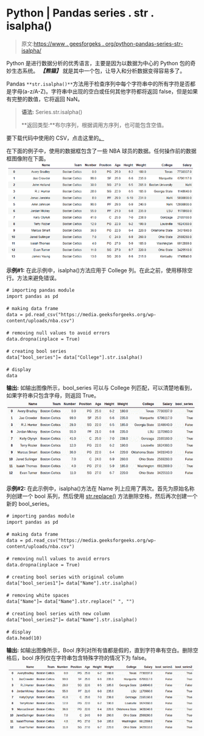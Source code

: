 # Python | Pandas series . str . isalpha()

> 原文:[https://www . geesforgeks . org/python-pandas-series-str-isalpha/](https://www.geeksforgeeks.org/python-pandas-series-str-isalpha/)

Python 是进行数据分析的优秀语言，主要是因为以数据为中心的 Python 包的奇妙生态系统。 ***【熊猫】*** 就是其中一个包，让导入和分析数据变得容易多了。

Pandas `**str.isalpha()**`方法用于检查序列中每个字符串中的所有字符是否都是字母(a-z/A-Z)。字符串中出现的空白或任何其他字符都将返回 false，但是如果有完整的数值，它将返回 NaN。

> **语法:** Series.str.isalpha()
> 
> **返回类型:**布尔序列，根据调用方序列，也可能包含空值。

要下载代码中使用的 CSV，点击这里的[。](https://media.geeksforgeeks.org/wp-content/uploads/nba.csv)

在下面的例子中，使用的数据框包含了一些 NBA 球员的数据。任何操作前的数据框图像附在下面。
![](img/c703b6e6ac40ae8a3fdeceb5ba3a4d4c.png)

**示例#1:**
在此示例中，isalpha()方法应用于 College 列。在此之前，使用移除空行。方法来避免错误。

```
# importing pandas module
import pandas as pd

# making data frame
data = pd.read_csv("https://media.geeksforgeeks.org/wp-content/uploads/nba.csv")

# removing null values to avoid errors
data.dropna(inplace = True)

# creating bool series
data["bool_series"]= data["College"].str.isalpha()

# display
data
```

**输出:**
如输出图像所示，bool_series 可以与 College 列匹配，可以清楚地看到，如果字符串只包含字母，则返回 True。
![](img/a4eb9cbb3431ae7cff4497e514117ca2.png)

**示例#2:**
在此示例中，isalpha()方法在 Name 列上应用了两次。首先为原始名称列创建一个 bool 系列，然后使用 [str.replace()](https://www.geeksforgeeks.org/python-pandas-series-str-replace-to-replace-text-in-a-series/) 方法删除空格，然后再次创建一个新的 bool_series。

```
# importing pandas module
import pandas as pd

# making data frame
data = pd.read_csv("https://media.geeksforgeeks.org/wp-content/uploads/nba.csv")

# removing null values to avoid errors
data.dropna(inplace = True)

# creating bool series with original column
data["bool_series1"]= data["Name"].str.isalpha()

# removing white spaces
data["Name"]= data["Name"].str.replace(" ", "")

# creating bool series with new column
data["bool_series2"]= data["Name"].str.isalpha()

# display
data.head(10)
```

**输出:**
如输出图像所示，Bool 序列对所有值都是假的，直到字符串有空白。删除空格后，bool 序列仅在字符串包含特殊字符的情况下为 false。
![](img/d86a277920008b47028de6f73fc231bf.png)